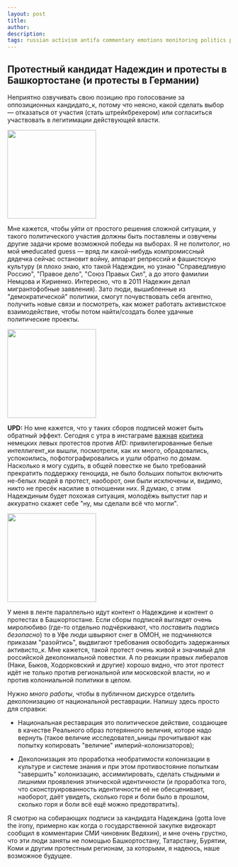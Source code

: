 ```yaml
---
layout: post
title: 
author:
description: 
tags: russian activism antifa commentary emotions monitoring politics practices palestine links
---
```


## Протестный кандидат Надеждин и протесты в Башкортостане (и протесты в Германии)

Неприятно озвучивать свою позицию про голосование за оппозиционных кандидато_к, потому что неясно, какой сделать выбор — отказаться от участия (стать штрейкбрехером) или согласиться участвовать в легитимации действующей власти. 

<img height="200" src="https://novayagazeta.eu/static/records/ebf0a2a5b2674edeb2875b835ba325eb.jpeg">

Мне кажется, чтобы уйти от простого решения сложной ситуации, у такого политического участия должны быть поставлены и озвучены другие задачи кроме возможной победы на выборах. Я не политолог, но мой ~~un~~educated guess — вряд ли какой-нибудь компромиссный дядечка сейчас остановит войну, аппарат репрессий и фашистскую культуру (я плохо знаю, кто такой Надеждин, но узнаю "Справедливую Россию", "Правое дело", "Союз Правых Сил", а до этого фамилии Немцова и Кириенко. Интересно, что в 2011 Надежин делал мигрантофобные заявления). Зато люди, вышибленные из "демократической" политики, смогут почувствовать себя агентно, получить новые связи и посмотреть, как может работать активистское взаимодействие, чтобы потом найти/создать более удачные политические проекты. 

<img height="200" src="https://github.com/sansmerde/sansmerde.github.io/assets/156181842/be611404-c25e-41fa-8a56-188506b244a1">

**UPD:** Но мне кажется, что у таких сборов подписей может быть обратный эффект. Сегодня с утра в инстаграме [важная](https://www.instagram.com/p/C2X87D7Nvip/) [критика](https://www.instagram.com/p/C2ZvM6gsHY4/?img_index=1) немецких левых протестов против AfD: привилегированные белые интеллигент_ки вышли, посмотрели, как их много, обрадовались, успокоились, пофотографировались и ушли обратно по домам. Насколько я могу судить, в общей повестке не было требований прекратить поддержку геноцида, не было больших попыток включить не-белых людей в протест, наоборот, они были исключены и, видимо, никто не пресёк насилие в отношении них. Я думаю, с этим Надеждиным будет похожая ситуация, молодёжь выпустит пар и аккуратно скажет себе "ну, мы сделали всё что могли".

<img height="200" src="https://i.ytimg.com/vi/KQ4I8yXz9n4/hq720.jpg?sqp=-oaymwEhCK4FEIIDSFryq4qpAxMIARUAAAAAGAElAADIQj0AgKJD&rs=AOn4CLDBegS3i891FrnwuNE50SBQqyH2kA">

У меня в ленте параллельно идут контент о Надеждине и контент о протестах в Башкортостане. Если сборы подписей выглядят очень миролюбиво (где-то отдельно подчёркивают, что _поставить подпись безопасно_) то в Уфе люди швыряют снег в ОМОН, не подчиняются приказам "разойтись", выдвигают требования освободить задержанных активисто_к. Мне кажется, такой протест очень живой и значимый для российской деколониальной повестки. А по реакции правых либералов (Наки, Быков, Ходорковский и другие) хорошо видно, что этот протест идёт не только против региональной или московской власти, но и против колониальной политики в целом. 

Нужно _много работы_, чтобы в публичном дискурсе отделить деколонизацию от национальной реставрации. Напишу здесь просто для справки: 
- Национальная реставрация это политическое действие, создающее в качестве Реального образ потерянного величия, которе надо вернуть (такое величие исследовател_ьницы прочитывают как попытку копировать "величие" империй-колонизаторов); 

- Деколонизация это проработка необратимости колонизации в культуре и системе знания и при этом противостояние попыткам "завершить" колонизацию, ассимилировать, сделать стыдными и лишними проявления этнической идентичности (и проработка того, что сконструированность идентичности её не обесценивает, наоборот, даёт увидеть, сколько горя и боли было в прошлом, сколько горя и боли всё ещё можно предотвратить).

Я смотрю на собирающих подписи за кандидата Надеждина (gotta love the irony, примерно как когда о государственной закупке видеокарт сообщил в комментарии СМИ чиновник Ведяхин), и мне очень грустно, что эти люди заняты не помощью Башкортостану, Татарстану, Бурятии, Коми и другим протестным регионам, за которыми, я надеюсь, наше возможное будущее. 
